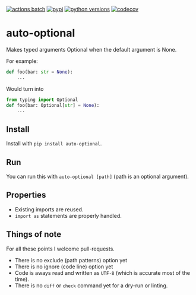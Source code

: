 [![actions batch](https://github.com/luttik/auto-optional/workflows/CI/badge.svg)](
    https://github.com/Luttik/auto-optional/actions?query=workflow%3ACI+branch%3Amaster
)
[![pypi](https://badge.fury.io/py/auto-optional.svg)](
    https://pypi.org/project/auto-optional/
)
[![python versions](https://shields.io/pypi/pyversions/auto-optional)](
https://pypi.org/project/auto-optional/
)
[![codecov](https://codecov.io/gh/Luttik/auto-optional/branch/main/graph/badge.svg)](
    https://codecov.io/gh/luttik/auto-optional
)

# auto-optional
Makes typed arguments Optional when the default argument is None.

For example:
```py
def foo(bar: str = None):
    ...
```

Would turn into

```py
from typing import Optional
def foo(bar: Optional[str] = None):
    ...
```

## Install
Install with `pip install auto-optional`.

## Run
You can run this with `auto-optional [path]` (path is an optional argument).

## Properties

- Existing imports are reused.
- `import as` statements are properly handled.

## Things of note

For all these points I welcome pull-requests.

- There is no exclude (path patterns) option yet
- There is no ignore (code line) option yet
- Code is aways read and written as `UTF-8` (which is accurate most of the time).
- There is no `diff` or `check` command yet for a dry-run or linting.
